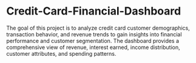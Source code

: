 # Credit-Card-Financial-Dashboard
The goal of this project is to analyze credit card customer demographics, transaction behavior, and revenue trends to gain insights into financial performance and customer segmentation. The dashboard provides a comprehensive view of revenue, interest earned, income distribution, customer attributes, and spending patterns.
